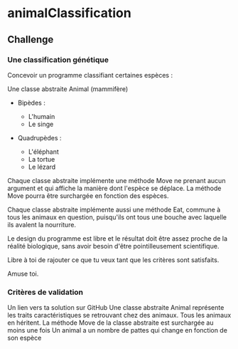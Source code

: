 # animalClassification

## Challenge
### Une classification génétique
Concevoir un programme classifiant certaines espèces :

Une classe abstraite Animal (mammifère)
* Bipèdes :
    * L'humain
    * Le singe

* Quadrupèdes :
     * L'éléphant
    * La tortue
    * Le lézard

Chaque classe abstraite implémente une méthode Move ne prenant aucun argument et qui affiche la manière dont l'espèce se déplace. La méthode Move pourra être surchargée en fonction des espèces.

Chaque classe abstraite implémente aussi une méthode Eat, commune à tous les animaux en question, puisqu'ils ont tous une bouche avec laquelle ils avalent la nourriture.

Le design du programme est libre et le résultat doit être assez proche de la réalité biologique, sans avoir besoin d'être pointilleusement scientifique.

Libre à toi de rajouter ce que tu veux tant que les critères sont satisfaits.

Amuse toi.

### Critères de validation
Un lien vers ta solution sur GitHub
Une classe abstraite Animal représente les traits caractéristiques se retrouvant chez des animaux. Tous les animaux en héritent.
La méthode Move de la classe abstraite est surchargée au moins une fois
Un animal a un nombre de pattes qui change en fonction de son espèce